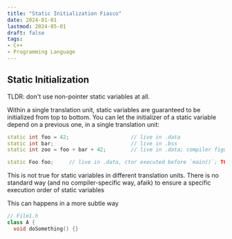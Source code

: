 ```yaml
---
title: "Static Initialization Fiasco"
date: 2024-01-01
lastmod: 2024-05-01
draft: false
tags:
- C++
- Programming Language
---
```


## Static Initialization

TLDR: don't use non-pointer static variables at all.

Within a single translation unit, static variables are guaranteed to be initialized from top to bottom.
You can let the initializer of a static variable depend on a previous one, in a single translation unit:

```c++
static int foo = 42;                    // live in .data
static int bar;                         // live in .bss
static int zoo = foo + bar + 42;        // live in .data; compiler figuring out `bar` is compile-time constant and do the computation

static Foo foo;     // live in .data, ctor executed before `main()`; TODO: how ? .init? 
```

This is not true for static variables in different translation units. There is no standard way (and no compiler-specific way, afaik)
to ensure a specific execution order of static variables

This can happens in a more subtle way 

```c++
// File1.h
class A {
  void doSomething() {} 
